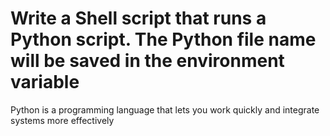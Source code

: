 
Write a Shell script that runs a Python script.  The Python file name will be saved in the environment variable
=======
Python is a programming language that lets you work quickly and integrate systems more effectively

